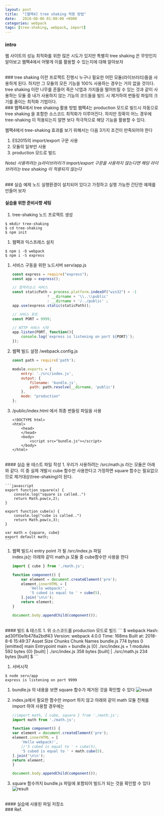 ```yaml
---
layout: post
title:  "[웹팩4] tree shaking 적용 방법"
date:   2018-08-06 01:00:00 +0900
categories: webpack
tags: [tree-shaking, webpack, import]
---
```

### intro
웹 사이트의 성능 최적화를 위한 많은 시도가 있지만 특별히 tree shaking 은 무엇인지 알아보고 웹팩4에서 어떻게 이를 활용할 수 있는지에 대해 알아보자

<br>
### tree shaking 이란
프로젝트 진행시 누구나 필요한 어떤 모듈(라이브러리)들을 사용하게 된다. 하지만 그 모듈의 모든 기능을 100% 사용하는 경우는 거의 없을 것이다. tree shaking 이란 나무를 흔들어 죽은 낙엽과 가지들을 떨어뜨릴 수 있는 것과 같이 사용하는 모듈 중 내가 사용하지 않는 기능의 코드들을 빌드 시 제거하여 번들링 파일의 크기를 줄이는 최적화 기법이다.

<br>
### 웹팩4에서 tree shaking 활용 방법
웹팩4는 production 모드로 빌드시 자동으로 tree shaking 을 포함한 소스코드 최적화가 이루어진다. 하지만 정확히 어느 경우에 tree-shaking 이 적용되는지 알면 보다 적극적으로 해당 기능을 활용할 수 있다.

웹팩4에서 tree-shaking 효과를 보기 위해서는 다음 3가지 조건이 만족되어야 한다
1. ES2015의 import/export 구문 사용
1. 모듈의 일부만 사용
1. production 모드로 빌드

_Note) 사용하려는 js라이브러리가 import/export 구문을 사용하지 않는다면 해당 라이브러리는 tree shaking 이 적용되지 않는다_

<br>
### 실습 예제
노드 실행환경이 설치되어 있다고 가정하고 실행 가능한 간단한 예제를 만들어 보자

#### 실습을 위한 준비사항 세팅
1. tree-shaking 노드 프로젝트 생성
```
$ mkdir tree-shaking
$ cd tree-shaking
$ npm init
```

1. 웹팩과 익스프레스 설치
```
$ npm i -D webpack
$ npm i -S express
```

1. 서비스 구동을 위한 노드서버 serv/app.js
    ```javascript
    const express = require("express");
    const app = express();

    // 정적리소스 서비스
    const staticPath = process.platform.indexOf("win32") > -1
                    ? __dirname + '\\..\\public' 
                    : __dirname + '/../public' ;
    app.use(express.static(staticPath));

    // 서비스 포트
    const PORT = 9999;

    // HTTP 서비스 시작
    app.listen(PORT, function(){
        console.log(`express is listening on port ${PORT}`);
    });
    ```
1. 웹팩 빌드 설정 /webpack.config.js
    ```javascript
    const path = require('path');

    module.exports = {
        entry: './src/index.js',
        output: {
            filename: 'bundle.js',
            path: path.resolve(__dirname, 'public')
        },
        mode: "production"
    };
    ```

1. /public/index.html 에서 최종 번들링 파일을 사용

    ```
    <!DOCTYPE html>
    <html>
        <head>
        </head>
        <body>
            <script src="bundle.js"></script>
        </body>
    </html>
    ```

<br>
#### 실습 용 테스트 파일 작성
1. 우리가 사용하려는 /src/math.js 라는 모듈은 아래와 같다.   
이 중 실제 개발시 cube 함수만 사용한다고 가정하면 square 함수는 필요없으므로 제거대상(tree-shaking)이 된다.

    ```javascript
    export function square(x) {
        console.log("square is called..")
        return Math.pow(x,2);
    }

    export function cube(x) {
        console.log("cube is called..")
        return Math.pow(x,3);
    }

    var math = {square, cube}
    export default math;
    ```

1. 웹팩 빌드시 entry point 가 될 /src/index.js 파일  
index.js는 아래와 같이 math.js 모듈 중 cube함수만 사용을 한다

    ```javascript
    import { cube } from './math.js';

    function component() {
        var element = document.createElement('pre');
        element.innerHTML = [
            'Hello webpack!',
            '5 cubed is equal to ' + cube(5),
        ].join('\n\n');
        return element;
    }

    document.body.appendChild(component());
    ```

<br>
#### 빌드 & 테스트
1. 위 소스코드를 production 모드로 빌드
```
$ webpack
Hash: ad30f10e1b478a2bdf43
Version: webpack 4.0.0
Time: 168ms
Built at: 2018-8-6 15:49:37
    Asset       Size  Chunks             Chunk Names
bundle.js  774 bytes       0  [emitted]  main
Entrypoint main = bundle.js
   [0] ./src/index.js + 1 modules 592 bytes {0} [built]
       | ./src/index.js 358 bytes [built]
       | ./src/math.js 234 bytes [built]
$ 
```

1. 서버시작
```
$ node serv/app
express is listening on port 9999
```

1. bundle.js 의 내용을 보면 square 함수가 제거된 것을 확인할 수 있다
![result](/images/tree-shaking1.png)


1. index.js에서 필요한 함수만 import 하지 않고 아래와 같이 math 모듈 전체를 import 하여 사용할 경우에는

    ```javascript
    //import math, { cube, square } from './math.js';
    import math from './math.js';

    function component() {
    var element = document.createElement('pre');
    element.innerHTML = [
        'Hello webpack!',
        //'5 cubed is equal to ' + cube(5),
        '5 cubed is equal to ' + math.cube(5),
    ].join('\n\n');
    return element;
    }

    document.body.appendChild(component());
    ```

1. square 함수까지 bundle.js 파일에 포함되어 빌드가 되는 것을 확인할 수 있다
![result](/images/tree-shaking2.png)

<br>
#### 실습에 사용된 파일 저장소
<https://github.com/min9nim/tree-shaking-example>

<br>
### Ref.
<https://webpack.js.org/guides/tree-shaking/>